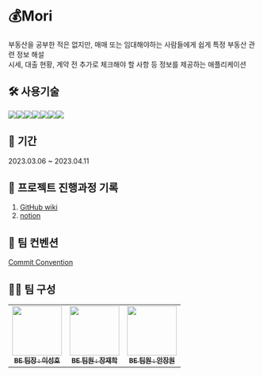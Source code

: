 # 💰Mori

부동산을 공부한 적은 없지만, 매매 또는 임대해야하는 사람들에게 쉽게 특정 부동산 관련 정보 해설<br>
시세, 대출 현황, 계약 전 추가로 체크해야 할 사항 등 정보를 제공하는 애플리케이션

## 🛠 사용기술

<img src="https://img.shields.io/badge/JAVA-007396?style=for-the-badge&logo=java&logoColor=white"><img src="https://img.shields.io/badge/Spring Boot-6DB33F?style=for-the-badge&logo=Spring Boot&logoColor=yellow"><img src="https://img.shields.io/badge/mariaDB-003545?style=for-the-badge&logo=mariaDB&logoColor=white"><img src="https://img.shields.io/badge/github-181717?style=for-the-badge&logo=github&logoColor=white"><img src="https://img.shields.io/badge/linux-FCC624?style=for-the-badge&logo=linux&logoColor=black"><img src="https://img.shields.io/badge/aws-232F3E?style=for-the-badge&logo=aws&logoColor=white"><img src="https://img.shields.io/badge/apache tomcat-F8DC75?style=for-the-badge&logo=apachetomcat&logoColor=white">

## 📅 기간

2023.03.06 ~ 2023.04.11

## 📝 프로젝트 진행과정 기록

1. [GitHub wiki](https://github.com/FastCampus-MoReturn/final-project-Be/wiki) <br>
2. [notion](https://peach-mousepad-7f9.notion.site/Fianl-1-78c640e277814856912a55ec75f13085)

## 📌 팀 컨벤션

[Commit Convention](https://github.com/FastCampus-MoReturn/final-project-Be/wiki/%ED%8C%80-%EC%BB%A8%EB%B2%A4%EC%85%98)

## 🤼‍♀️ 팀 구성

<table>
  <tbody>
    <tr>
      <td align="center"><a href="https://github.com/baker-lee"><img src= "https://avatars.githubusercontent.com/u/113500934?v=4" width="100px" alt=""/><br /><sub><b>BE 팀장 : 이성호 </b></sub></a><br /></td>
      <td align="center"><a href="https://github.com/superb-Jay"><img src="https://avatars.githubusercontent.com/u/113875954?v=4" width="100px" alt=""/><br /><sub><b>BE 팀원 : 장재학 </b></sub></a><br /></td>
      <td align="center"><a href="https://github.com/dkschdcks"><img src="https://avatars.githubusercontent.com/u/113900719?v=4" width="100px" alt=""/><br /><sub><b>BE 팀원 : 안장원 </b></sub></a><br /></td>
   </tr>
  </tbody>
</table>
